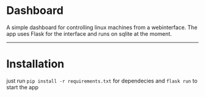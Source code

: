 # Dashboard
A simple dashboard for controlling linux machines from a webinterface.
The app uses Flask for the interface and runs on sqlite at the moment.

---
# Installation

just run `pip install -r requirements.txt` for dependecies and `flask run` to start the app